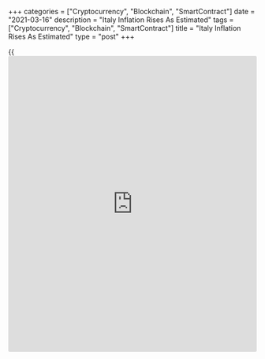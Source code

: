 +++
categories = ["Cryptocurrency", "Blockchain", "SmartContract"]
date = "2021-03-16"
description = "Italy Inflation Rises As Estimated"
tags = ["Cryptocurrency", "Blockchain", "SmartContract"]
title = "Italy Inflation Rises As Estimated"
type = "post"
+++

{{<iframe id="large-banner" src="https://www.bounty.group/#slide=24.0" width="100%" height="600" scrolling="no" style="border: 0px solid rgb(216, 221, 230); border-radius: 3px;">}}

Italy's consumer prices rose in February, as initially estimated, data
from the statistical office Istat showed on Tuesday.

The consumer price index rose 0.6 percent year-on-year in February,
following a 0.4 percent increase in January, as estimated.

The core inflation excluding prices of energy and unprocessed food rose
to 0.9 percent in February from 0.8 percent in the preceding month. In
the initial estimate, core inflation was 1.0 percent.

On a month-on-month basis, consumer prices rose 0.1 percent in February,
as initially estimated.

The EU measure of harmonized index of consumer prices, or HICP, rose 1.0
percent annually in February, following a 0.7 percent increase in the
prior month, in line with initial estimate.

On a monthly basis, HICP fell 0.2 percent in February. This was in line
with initial estimate.

For comments and feedback [contact](https://www.playgroundfx.com/contact/): editorial@rtt[news](https://www.letsplayfx.com/blog/forex-news-website/).com

[Economic News][1]

 **What parts of the world are seeing the best (and worst) economic
performances lately? Click[here][2] to check out our [Econ Scorecard][2]
and find out! See up-to-the-moment [ranking](https://www.playgroundfx.com/blog/crypto-exchange-ranking/)s for the best and worst
performers in [GDP][3], [unemployment rate][4], [inflation][2] and much
more.**

   1. www.rtt[news](https://www.letsplayfx.com/blog/forex-news-website/).com/Content/EconomicNews.aspx
   2. www.rtt[news](https://www.letsplayfx.com/blog/forex-news-website/).com/economic-scorecard/world-rank/CPI/highest-performance.aspx
   3. www.rtt[news](https://www.letsplayfx.com/blog/forex-news-website/).com/economic-scorecard/world-rank/GDP/highest-performance.aspx
   4. www.rtt[news](https://www.letsplayfx.com/blog/forex-news-website/).com/economic-scorecard/world-rank/unemployment-rate/lowest-performance.aspx